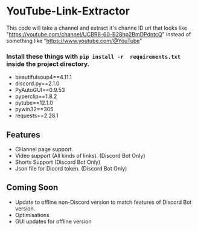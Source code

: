 # YouTube-Link-Extractor

This code will take a channel and extract it's channe ID url that looks like "https://youtube.com/channel/UCBR8-60-B28hp2BmDPdntcQ" instead of something like "https://www.youtube.com/@YouTube"

### Install these things with `pip install -r  requirements.txt` inside the project directory.
* beautifulsoup4==4.11.1
* discord.py==2.1.0
* PyAutoGUI==0.9.53
* pyperclip==1.8.2
* pytube==12.1.0
* pywin32==305
* requests==2.28.1

## Features
* CHannel page support.
* Video support (All kinds of links). (Discord Bot Only)
* Shorts Support (Discord Bot Only)
* Json file for Dicord token. (Discord Bot Only)

## Coming Soon
* Update to offline non-Discord version to match features of Discord Bot version.
* Optimisations
* GUI updates for offline version

